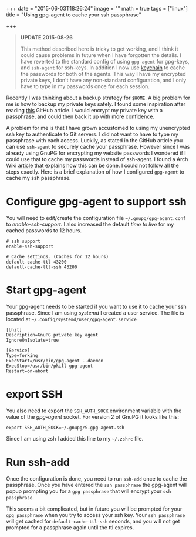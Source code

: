 +++
date = "2015-06-03T18:26:24"
image = ""
math = true
tags = ["linux"]
title = "Using gpg-agent to cache your ssh passphrase"

+++

> **UPDATE 2015-08-26**
>
> This method described here is tricky to get working, and I think it could cause problems in future when I have forgotten the details. I have reverted to the standard config of using `gpg-agent` for gpg-keys, and `ssh-agent` for ssh-keys. In addition I now use [keychain](http://www.funtoo.org/Keychain) to cache the passwords for both of the agents. This way I have my encrypted private keys, I don't have any non-standard configuration, and I only have to type in my passwords once for each session.

Recently I was thinking about a backup strategy for `$HOME`. A big problem for me is how to backup my private keys safely. I found some inspiration after reading [this](https://help.github.com/articles/working-with-ssh-key-passphrases/) GitHub article. I would encrypt my private key with a passphrase, and could then back it up with more confidence. 

A problem for me is that I have grown accustomed to using my unencrypted ssh key to authenticate to Git servers. I did not want to have to type my passphrase with each access. Luckily, as stated in the GitHub article you can use `ssh-agent` to securely cache your passphrase. However since I was already using GnuPG for encrypting my website passwords I wondered if I could use that to cache my passwords instead of ssh-agent. I found a Arch Wiki [article](https://wiki.archlinux.org/index.php/SSH_keys#GnuPG_Agent) that explains how this can be done. I could not follow all the steps exactly. Here is a brief explanation of how I configured `gpg-agent` to cache my ssh passphrase.

# Configure gpg-agent to support ssh

You will need to edit/create the configuration file `~/.gnupg/gpg-agent.conf` to *enable-ssh-support*. I also increased the default *time to live* for my cached passwords to 12 hours.

    # ssh support
    enable-ssh-support
    
    # Cache settings. (Caches for 12 hours)
    default-cache-ttl 43200
    default-cache-ttl-ssh 43200

# Start gpg-agent

Your gpg-agent needs to be started if you want to use it to cache your ssh passphrase. Since I am using *systemd* I created a user service. The file is located at `~/.config/systemd/user/gpg-agent.service`

    [Unit]
    Description=GnuPG private key agent
    IgnoreOnIsolate=true
    
    [Service]
    Type=forking
    ExecStart=/usr/bin/gpg-agent --daemon
    ExecStop=/usr/bin/pkill gpg-agent
    Restart=on-abort

# export SSH

You also need to export the `SSH_AUTH_SOCK` environment variable with the value of the *gpg-agent* socket. For version 2 of GnuPG it looks like this:

    export SSH_AUTH_SOCK=~/.gnupg/S.gpg-agent.ssh

Since I am using zsh I added this line to my `~/.zshrc` file.

# Run ssh-add

Once the configuration is done, you need to run `ssh-add` once to cache the passphrase. Once you have entered the `ssh passphrase` the gpg-agent will popup prompting you for a `gpg passphrase` that will encrypt your `ssh passphrase`.

This seems a bit complicated, but in future you will be prompted for your `gpg passphrase` when you try to access your ssh key. Your `ssh passphrase` will get cached for `default-cache-ttl-ssh` seconds, and you will not get prompted for a passphrase again until the ttl expires.
